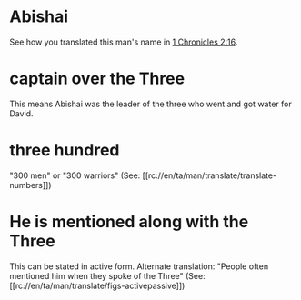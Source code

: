 # Abishai

See how you translated this man's name in [1 Chronicles 2:16](../02/16.md).

# captain over the Three

This means Abishai was the leader of the three who went and got water for David.

# three hundred

"300 men" or "300 warriors" (See: [[rc://en/ta/man/translate/translate-numbers]])

# He is mentioned along with the Three

This can be stated in active form. Alternate translation: "People often mentioned him when they spoke of the Three" (See: [[rc://en/ta/man/translate/figs-activepassive]])

